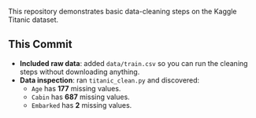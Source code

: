 
This repository demonstrates basic data-cleaning steps on the Kaggle Titanic dataset.


## This Commit

- **Included raw data**: added `data/train.csv` so you can run the cleaning steps without downloading anything.
- **Data inspection**: ran `titanic_clean.py` and discovered:
  - `Age` has **177** missing values.
  - `Cabin` has **687** missing values.
  - `Embarked` has **2** missing values.

